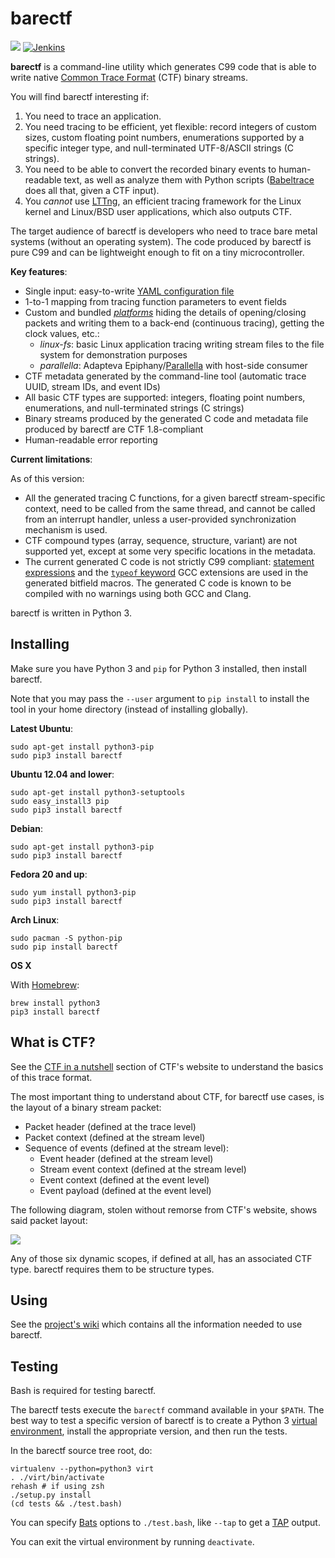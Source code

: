 # barectf

[![](https://img.shields.io/pypi/v/barectf.svg)](https://pypi.python.org/pypi/barectf)
[![Jenkins](https://img.shields.io/jenkins/s/https/ci.lttng.org/barectf.svg)](https://ci.lttng.org/job/barectf)

**barectf** is a command-line utility which generates C99
code that is able to write native [Common Trace Format](http://diamon.org/ctf)
(CTF) binary streams.

You will find barectf interesting if:

  1. You need to trace an application.
  2. You need tracing to be efficient, yet flexible:
     record integers of custom sizes, custom floating point numbers,
     enumerations supported by a specific integer type, and
     null-terminated UTF-8/ASCII strings (C strings).
  3. You need to be able to convert the recorded binary events to
     human-readable text, as well as analyze them with Python scripts
     ([Babeltrace](http://www.efficios.com/babeltrace) does all that,
     given a CTF input).
  4. You _cannot_ use [LTTng](http://lttng.org/), an efficient tracing
     framework for the Linux kernel and Linux/BSD user applications, which
     also outputs CTF.

The target audience of barectf is developers who need to trace bare metal
systems (without an operating system). The code produced by barectf
is pure C99 and can be lightweight enough to fit on a tiny microcontroller.

**Key features**:

  * Single input: easy-to-write [YAML configuration
    file](https://github.com/efficios/barectf/wiki/Writing-the-YAML-configuration-file)
  * 1-to-1 mapping from tracing function parameters to event fields
  * Custom and bundled
    [_platforms_](https://github.com/efficios/barectf/wiki/barectf-platform)
    hiding the details of opening/closing packets and writing them to a
    back-end (continuous tracing), getting the clock values, etc.:
    * _linux-fs_: basic Linux application tracing writing stream files to
      the file system for demonstration purposes
    * _parallella_: Adapteva Epiphany/[Parallella](http://parallella.org/)
      with host-side consumer
  * CTF metadata generated by the command-line tool (automatic trace UUID,
    stream IDs, and event IDs)
  * All basic CTF types are supported: integers, floating point numbers,
    enumerations, and null-terminated strings (C strings)
  * Binary streams produced by the generated C code and metadata file
    produced by barectf are CTF 1.8-compliant
  * Human-readable error reporting

**Current limitations**:

As of this version:

  * All the generated tracing C functions, for a given barectf
    stream-specific context, need to be called from the same thread, and cannot
    be called from an interrupt handler, unless a user-provided
    synchronization mechanism is used.
  * CTF compound types (array, sequence, structure, variant) are not supported
    yet, except at some very specific locations in the metadata.
  * The current generated C code is not strictly C99 compliant:
    [statement expressions](https://gcc.gnu.org/onlinedocs/gcc/Statement-Exprs.html)
    and the
    [`typeof` keyword](https://gcc.gnu.org/onlinedocs/gcc/Typeof.html)
    GCC extensions are used in the generated bitfield macros. The
    generated C code is known to be compiled with no warnings using
    both GCC and Clang.

barectf is written in Python 3.


## Installing

Make sure you have Python 3 and `pip` for Python 3 installed, then
install barectf.

Note that you may pass the `--user` argument to
`pip install` to install the tool in your home directory (instead of
installing globally).

**Latest Ubuntu**:

    sudo apt-get install python3-pip
    sudo pip3 install barectf

**Ubuntu 12.04 and lower**:

    sudo apt-get install python3-setuptools
    sudo easy_install3 pip
    sudo pip3 install barectf

**Debian**:

    sudo apt-get install python3-pip
    sudo pip3 install barectf

**Fedora 20 and up**:

    sudo yum install python3-pip
    sudo pip3 install barectf

**Arch Linux**:

    sudo pacman -S python-pip
    sudo pip install barectf

**OS X**

With [Homebrew](http://brew.sh/):

    brew install python3
    pip3 install barectf


## What is CTF?

See the [CTF in a nutshell](http://diamon.org/ctf/#ctf-in-a-nutshell)
section of CTF's website to understand the basics of this
trace format.

The most important thing to understand about CTF, for barectf use
cases, is the layout of a binary stream packet:

  * Packet header (defined at the trace level)
  * Packet context (defined at the stream level)
  * Sequence of events (defined at the stream level):
    * Event header (defined at the stream level)
    * Stream event context (defined at the stream level)
    * Event context (defined at the event level)
    * Event payload (defined at the event level)

The following diagram, stolen without remorse from CTF's website, shows
said packet layout:

![](http://diamon.org/ctf/img/ctf-stream-packet.png)

Any of those six dynamic scopes, if defined at all, has an associated
CTF type. barectf requires them to be structure types.


## Using

See the [project's wiki](https://github.com/efficios/barectf/wiki) which
contains all the information needed to use barectf.


## Testing

Bash is required for testing barectf.

The barectf tests execute the `barectf` command available in your
`$PATH`. The best way to test a specific version of barectf is to create
a Python 3 [virtual environment](https://virtualenv.pypa.io/en/latest/),
install the appropriate version, and then run the tests.

In the barectf source tree root, do:

    virtualenv --python=python3 virt
    . ./virt/bin/activate
    rehash # if using zsh
    ./setup.py install
    (cd tests && ./test.bash)

You can specify [Bats](https://github.com/sstephenson/bats) options to
`./test.bash`, like `--tap` to get a [TAP](https://testanything.org/)
output.

You can exit the virtual environment by running `deactivate`.

